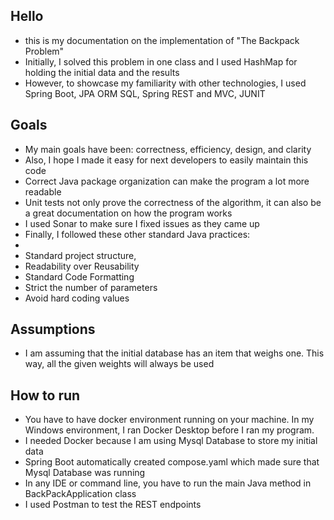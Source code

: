 ## Hello

- this is my documentation on the implementation of "The Backpack Problem"
- Initially, I solved this problem in one class and I used HashMap for holding the initial data and the results
- However, to showcase my familiarity with other technologies, I used Spring Boot, JPA ORM SQL, Spring REST and MVC, JUNIT

## Goals
- My main goals have been: correctness, efficiency, design, and clarity
- Also, I hope I made it easy for next developers to easily maintain this code
- Correct Java package organization can make the program a lot more readable
- Unit tests not only prove the correctness of the algorithm, it can also be a great documentation on how the program works
- I used Sonar to make sure I fixed issues as they came up
- Finally, I followed these other standard Java practices:
-
- Standard project structure,
- Readability over Reusability
- Standard Code Formatting
- Strict the number of parameters
- Avoid hard coding values

## Assumptions
- I am assuming that the initial database has an item that weighs one. This way, all the given weights will always be used

## How to run
- You have to have docker environment running on your machine. In my Windows environment, I ran Docker Desktop before I ran my program.
- I needed Docker because I am using Mysql Database to store my initial data
- Spring Boot automatically created compose.yaml which made sure that Mysql Database was running
- In any IDE or command line, you have to run the main Java method in BackPackApplication class
- I used Postman to test the REST endpoints